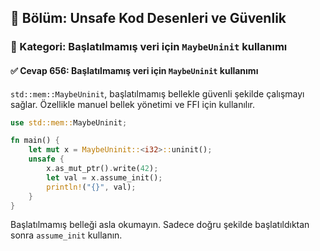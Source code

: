 ## 📘 Bölüm: Unsafe Kod Desenleri ve Güvenlik
### 🔹 Kategori: Başlatılmamış veri için `MaybeUninit` kullanımı
#### ✅ Cevap 656: Başlatılmamış veri için `MaybeUninit` kullanımı

`std::mem::MaybeUninit`, başlatılmamış bellekle güvenli şekilde çalışmayı sağlar. Özellikle manuel bellek yönetimi ve FFI için kullanılır.

```rust
use std::mem::MaybeUninit;

fn main() {
    let mut x = MaybeUninit::<i32>::uninit();
    unsafe {
        x.as_mut_ptr().write(42);
        let val = x.assume_init();
        println!("{}", val);
    }
}
```

Başlatılmamış belleği asla okumayın. Sadece doğru şekilde başlatıldıktan sonra `assume_init` kullanın.
